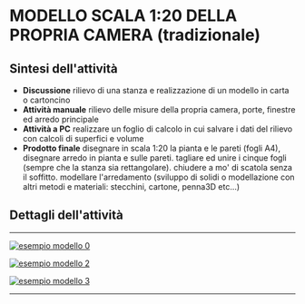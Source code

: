 # MODELLO SCALA 1:20 DELLA PROPRIA CAMERA (tradizionale)

## Sintesi dell'attività
- **Discussione** rilievo di una stanza e realizzazione di un modello in carta o cartoncino
- **Attività manuale** rilievo delle misure della propria camera, porte, finestre ed arredo principale 
- **Attività a PC** realizzare un foglio di calcolo in cui salvare i dati del rilievo con calcoli di superfici e volume
- **Prodotto finale** disegnare in scala 1:20 la pianta e le pareti (fogli A4), disegnare arredo in pianta e sulle pareti. tagliare ed unire i cinque fogli (sempre che la stanza sia rettangolare). chiudere a mo' di scatola senza il soffitto. modellare l'arredamento (sviluppo di solidi o modellazione con altri metodi e materiali: stecchini, cartone, penna3D etc...)

## Dettagli dell'attività

---

[![esempio modello 0](modello_camera0.jpg)](imageBig/modello_camera0.jpg)

[![esempio modello 2](modello_camera1.jpg)](imageBig/modello_camera1.jpg)

[![esempio modello 3](modello_camera2.jpg)](imageBig/modello_camera2.jpg)

---